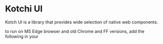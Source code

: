 # Kotchi UI
Kotch UI is a library that provides wide selection of native web components.

to run on MS Edge browser and old Chrome and FF versions, add the following in your <head> <script src="https://unpkg.com/@webcomponents/webcomponentsjs@2.4.0/webcomponents-loader.js"></script>